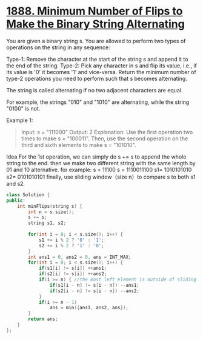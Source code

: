  # [1888. Minimum Number of Flips to Make the Binary String Alternating](https://leetcode.com/problems/minimum-number-of-flips-to-make-the-binary-string-alternating/)

You are given a binary string s. You are allowed to perform two types of operations on the string in any sequence:

Type-1: Remove the character at the start of the string s and append it to the end of the string.
Type-2: Pick any character in s and flip its value, i.e., if its value is '0' it becomes '1' and vice-versa.
Return the minimum number of type-2 operations you need to perform such that s becomes alternating.

The string is called alternating if no two adjacent characters are equal.

For example, the strings "010" and "1010" are alternating, while the string "0100" is not.

Example 1:

>Input: s = "111000"
Output: 2
Explanation: Use the first operation two times to make s = "100011".
Then, use the second operation on the third and sixth elements to make s = "101010".

Idea
For the 1st operation, we can simply do s += s to append the whole string to the end.
then we make two different string with the same length by 01 and 10 alternative. for example: s = 11100
s = 1110011100
s1= 1010101010
s2= 0101010101
finally, use sliding window（size n）to compare s to both s1 and s2.

```C++
class Solution {
public:
    int minFlips(string s) {
        int n = s.size();
        s += s;
        string s1, s2;
        
        for(int i = 0; i < s.size(); i++) {
            s1 += i % 2 ? '0' : '1';
            s2 += i % 2 ? '1' : '0';
        }
        int ans1 = 0, ans2 = 0, ans = INT_MAX;
        for(int i = 0; i < s.size(); i++) {
            if(s1[i] != s[i]) ++ans1;
            if(s2[i] != s[i]) ++ans2;
            if(i >= n) { //the most left element is outside of sliding window, we need to subtract the ans if we did `flip` before.
                if(s1[i - n] != s[i - n]) --ans1;
                if(s2[i - n] != s[i - n]) --ans2;
            }
            if(i >= n - 1)
                ans = min({ans1, ans2, ans});
        }
        return ans;
    }
};
```